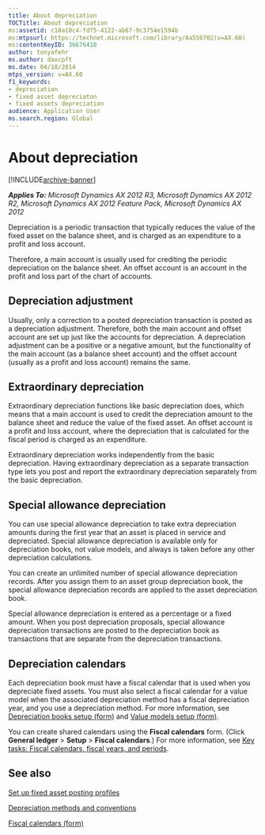 ```yaml
---
title: About depreciation
TOCTitle: About depreciation
ms:assetid: c18a10c4-fdf5-4122-ab67-9c3754e1594b
ms:mtpsurl: https://technet.microsoft.com/library/Aa550702(v=AX.60)
ms:contentKeyID: 36676410
author: tonyafehr
ms.author: daxcpft
ms.date: 04/18/2014
mtps_version: v=AX.60
f1_keywords:
- depreciation
- fixed asset depreciaton
- fixed assets depreciation
audience: Application User
ms.search.region: Global
---
```


# About depreciation 


[!INCLUDE[archive-banner](includes/archive-banner.md)]


_**Applies To:** Microsoft Dynamics AX 2012 R3, Microsoft Dynamics AX 2012 R2, Microsoft Dynamics AX 2012 Feature Pack, Microsoft Dynamics AX 2012_

Depreciation is a periodic transaction that typically reduces the value of the fixed asset on the balance sheet, and is charged as an expenditure to a profit and loss account.

Therefore, a main account is usually used for crediting the periodic depreciation on the balance sheet. An offset account is an account in the profit and loss part of the chart of accounts.

## Depreciation adjustment

Usually, only a correction to a posted depreciation transaction is posted as a depreciation adjustment. Therefore, both the main account and offset account are set up just like the accounts for depreciation. A depreciation adjustment can be a positive or a negative amount, but the functionality of the main account (as a balance sheet account) and the offset account (usually as a profit and loss account) remains the same.

## Extraordinary depreciation

Extraordinary depreciation functions like basic depreciation does, which means that a main account is used to credit the depreciation amount to the balance sheet and reduce the value of the fixed asset. An offset account is a profit and loss account, where the depreciation that is calculated for the fiscal period is charged as an expenditure.

Extraordinary depreciation works independently from the basic depreciation. Having extraordinary depreciation as a separate transaction type lets you post and report the extraordinary depreciation separately from the basic depreciation.

## Special allowance depreciation

You can use special allowance depreciation to take extra depreciation amounts during the first year that an asset is placed in service and depreciated. Special allowance depreciation is available only for depreciation books, not value models, and always is taken before any other depreciation calculations.

You can create an unlimited number of special allowance depreciation records. After you assign them to an asset group depreciation book, the special allowance depreciation records are applied to the asset depreciation book.

Special allowance depreciation is entered as a percentage or a fixed amount. When you post depreciation proposals, special allowance depreciation transactions are posted to the depreciation book as transactions that are separate from the depreciation transactions.

## Depreciation calendars

Each depreciation book must have a fiscal calendar that is used when you depreciate fixed assets. You must also select a fiscal calendar for a value model when the associated depreciation method has a fiscal depreciation year, and you use a depreciation method. For more information, see [Depreciation books setup (form)](https://technet.microsoft.com/library/aa597721\(v=ax.60\)) and [Value models setup (form)](https://technet.microsoft.com/library/aa582567\(v=ax.60\)).

You can create shared calendars using the **Fiscal calendars** form. (Click **General ledger** \> **Setup** \> **Fiscal calendars**.) For more information, see [Key tasks: Fiscal calendars, fiscal years, and periods](key-tasks-fiscal-calendars-fiscal-years-and-periods.md).

## See also

[Set up fixed asset posting profiles](set-up-fixed-asset-posting-profiles.md)

[Depreciation methods and conventions](depreciation-methods-and-conventions.md)

[Fiscal calendars (form)](https://technet.microsoft.com/library/hh209283\(v=ax.60\))

  


